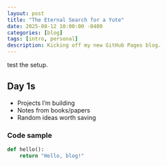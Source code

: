 ```yaml
---
layout: post
title: "The Eternal Search for a Yute"
date: 2025-08-12 10:00:00 -0400
categories: [blog]
tags: [intro, personal]
description: Kicking off my new GitHub Pages blog.
---
```


 test the setup.

## Day 1s
- Projects I’m building
- Notes from books/papers
- Random ideas worth saving

### Code sample
```python
def hello():
    return "Hello, blog!"
